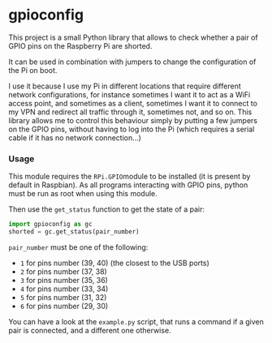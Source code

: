 # gpioconfig

This project is a small Python library that allows to check whether a pair of GPIO pins
on the Raspberry Pi are shorted.

It can be used in combination with jumpers to change the configuration of the Pi on boot.

I use it because I use my Pi in different locations that require different network
configurations, for instance sometimes I want it to act as a WiFi access point, and
sometimes as a client, sometimes I want it to connect to my VPN and redirect all traffic
through it, sometimes not, and so on. This library allows me to control this behaviour
simply by putting a few jumpers on the GPIO pins, without having to log into the Pi
(which requires a serial cable if it has no network connection...)

### Usage

This module requires the `RPi.GPIO`module to be installed (it is present by default in
Raspbian). As all programs interacting with GPIO pins, python must be run as root when
using this module.

Then use the `get_status` function to get the state of a pair:
```python
import gpioconfig as gc
shorted = gc.get_status(pair_number)
```

`pair_number` must be one of the following:
+ `1` for pins number (39, 40) (the closest to the USB ports)
+ `2` for pins number (37, 38)
+ `3` for pins number (35, 36)
+ `4` for pins number (33, 34)
+ `5` for pins number (31, 32)
+ `6` for pins number (29, 30)

You can have a look at the `example.py` script, that runs a command if a given pair is
connected, and a different one otherwise.

